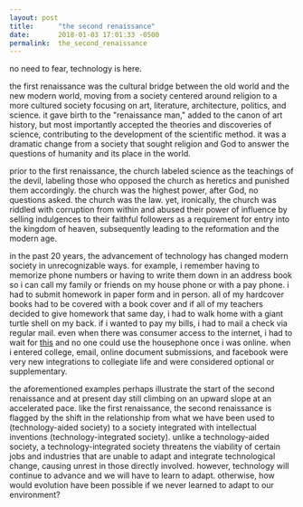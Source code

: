 ```yaml
---
layout: post
title:      "the second renaissance"
date:       2018-01-03 17:01:33 -0500
permalink:  the_second_renaissance
---
```



no need to fear, technology is here.

the first renaissance was the cultural bridge between the old world and the new modern world, moving from a society centered around religion to a more cultured society focusing on art, literature, architecture, politics, and science. it gave birth to the "renaissance man," added to the canon of art history, but most importantly accepted the theories and discoveries of science, contributing to the development of the scientific method. it was a dramatic change from a society that sought religion and God to answer the questions of humanity and its place in the world.

prior to the first renaissance, the church labeled science as the teachings of the devil, labeling those who opposed the church as heretics and punished them accordingly. the church was the highest power, after God, no questions asked. the church was the law. yet, ironically, the church was riddled with corruption from within and abused their power of influence by selling indulgences to their faithful followers as a requirement for entry into the kingdom of heaven, subsequently leading to the reformation and the modern age.

in the past 20 years, the advancement of technology has changed modern society in unrecognizable ways. for example, i remember having to memorize phone numbers or having to write them down in an address book so i can call my family or friends on my house phone or with a pay phone. i had to submit homework in paper form and in person. all of my hardcover books had to be covered with a book cover and if all of my teachers decided to give homework that same day, i had to walk home with a giant turtle shell on my back. if i wanted to pay my bills, i had to mail a check via regular mail. even when there was consumer access to the internet, i had to wait for [this](https://www.youtube.com/watch?v=D1UY7eDRXrs) and no one could use the housephone once i was online. when i entered college, email, online document submissions, and facebook were very new integrations to collegiate life and were considered optional or supplementary.

the aforementioned examples perhaps illustrate the start of the second renaissance and at present day still climbing on an upward slope at an accelerated pace. like the first renaissance, the second renaissance is flagged by the shift in the relationship from what we have been used to (technology-aided society) to a society integrated with intellectual inventions (technology-integrated society). unlike a technology-aided society, a technology-integrated society threatens the viability of certain jobs and industries that are unable to adapt and integrate technological change, causing unrest in those directly involved. however, technology will continue to advance and we will have to learn to adapt. otherwise, how would evolution have been possible if we never learned to adapt to our environment?
